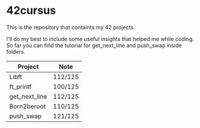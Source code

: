 # 42cursus
This is the repository that containts my 42 projects. 

I'll do my best to include some useful insights that helped me while coding. So far you can find the tutorial for get_next_line and push_swap inside folders. 


|Project      | Note |
| ----------- | ----------- |
| Libft       |112/125|
| ft_printf   | 100/125     |
|get_next_line| 112/125 |
|Born2beroot| 110/125 |
|push_swap| 121/125 |
